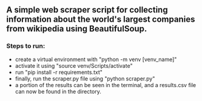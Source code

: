## A simple web scraper script for collecting information about the world's largest companies from wikipedia using BeautifulSoup.

### Steps to run:
- create a virtual environment with "python -m venv [venv_name]"
- activate it using "source venv/Scripts/activate"
- run "pip install -r requirements.txt"
- finally, run the scraper.py file using "python scraper.py"
- a portion of the results can be seen in the terminal, and a results.csv file can now be found in the directory.

